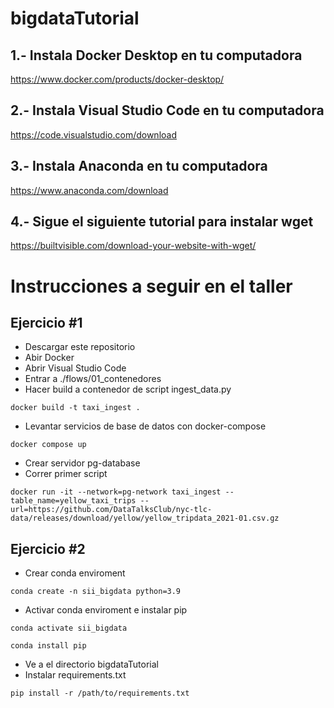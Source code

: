 # bigdataTutorial

## 1.- Instala Docker Desktop en tu computadora 

https://www.docker.com/products/docker-desktop/

## 2.- Instala Visual Studio Code en tu computadora 

https://code.visualstudio.com/download

## 3.- Instala Anaconda en tu computadora 

https://www.anaconda.com/download

## 4.- Sigue el siguiente tutorial para instalar wget

https://builtvisible.com/download-your-website-with-wget/


# Instrucciones a seguir en el taller

## Ejercicio #1

- Descargar este repositorio
- Abir Docker
- Abrir Visual Studio Code
- Entrar a ./flows/01_contenedores
- Hacer build a contenedor de script ingest_data.py

```
docker build -t taxi_ingest .
```

- Levantar servicios de base de datos con docker-compose

```
docker compose up
```

- Crear servidor pg-database
- Correr primer script

```
docker run -it --network=pg-network taxi_ingest --table_name=yellow_taxi_trips --url=https://github.com/DataTalksClub/nyc-tlc-data/releases/download/yellow/yellow_tripdata_2021-01.csv.gz 
```

## Ejercicio #2

- Crear conda enviroment

```
conda create -n sii_bigdata python=3.9
```

- Activar conda enviroment e instalar pip

```
conda activate sii_bigdata
```
```
conda install pip
```
- Ve a el directorio bigdataTutorial
- Instalar requirements.txt
```
pip install -r /path/to/requirements.txt
```